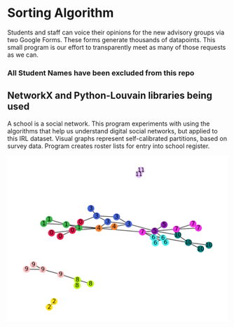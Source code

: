 # Sorting Algorithm 
Students and staff can voice their opinions for the new advisory groups via two Google Forms. These forms generate thousands of datapoints. This small program is our effort to transparently meet as many of those requests as we can. 

### All Student Names have been excluded from this repo

## NetworkX and Python-Louvain libraries being used
A school is a social network. This program experiments with using the algorithms that help us understand digital social networks, but applied to this IRL dataset. Visual graphs represent self-calibrated partitions, based on survey data. Program creates roster lists for entry into school register. 

![Example Data Graph](/juniors.png?raw=true "Example Data Graph")